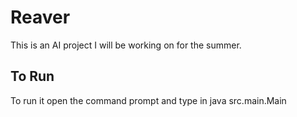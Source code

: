 # Reaver
This is an AI project I will be working on for the summer.

## To Run
To run it open the command prompt and type in java src.main.Main